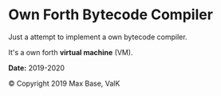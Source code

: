 # Own Forth Bytecode Compiler

Just a attempt to implement a own bytecode compiler.

It's a own forth **virtual machine** (VM).

**Date:** 2019-2020

© Copyright 2019 Max Base, ValK
